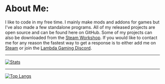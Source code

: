 # About Me:
I like to code in my free time. I mainly make mods and addons for games but I've also made a few standalone programs. All of my released projects are open source and can be found here on GitHub. Some of my projects can also be downloaded from the [Steam Workshop](https://steamcommunity.com/profiles/76561198136556075/myworkshopfiles). If you would like to contact me for any reason the fastest way to get a response is to either add me on [Steam](https://steamcommunity.com/profiles/76561198136556075) or join the [Lambda Gaming Discord](https://discord.gg/9RGdUS2).

---
[![Stats](https://github-readme-stats.vercel.app/api?username=lambdagaming&show_icons=true&title_color=ff5900&text_color=ffffff&icon_color=ffffff&border_color=ffffff&bg_color=000011)](https://github.com/LambdaGaming)

---

[![Top Langs](https://github-readme-stats.vercel.app/api/top-langs/?username=lambdagaming&layout=compact&title_color=ff5900&text_color=ffffff&icon_color=ffffff&border_color=ffffff&bg_color=000011)](https://github.com/LambdaGaming)
